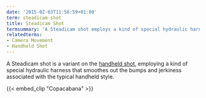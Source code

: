 ```yaml
---
date: '2015-02-03T11:56:59+01:00'
term: steadicam-shot
title: Steadicam Shot
termsummary: 'A Steadicam shot employs a kind of special hydraulic harness that smoothes out the bumps and jerkiness associated with the typical handheld style.'
relatedterms:
- Camera Movement
- Handheld Shot
---
```


A Steadicam shot is a variant on the [handheld
shot](../handheld-shot/), employing a kind of special hydraulic
harness that smoothes out the bumps and jerkiness associated with the
typical handheld style.<!--more-->

{{< embed_clip "Copacabana" >}}